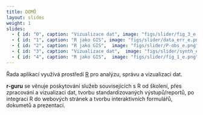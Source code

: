 ```yaml
---
title: DOMŮ
layout: slides
weight: 1
slides:
  - { id: "0", caption: "Vizualizace dat", image: "figs/slider/fig_3_e.png" }
  - { id: "1", caption: "R jako GIS", image: "figs/slider/data_err_e.png" }
  - { id: "2", caption: "R jako GIS",  image: "figs/slider/P-obs_e.png" } 
  - { id: "3", caption: "Vizualizace dat",  image: "figs/slider/synth_e.png" } 
  - { id: "4", caption: "R jako GIS",  image: "figs/slider/fig_1_e.png" } 
---
```


        
Řada aplikací využívá prostředí [R](http://r-project.org) pro analýzu, správu a vizualizaci dat. 

**r-guru** se věnuje poskytování služeb souvisejících s R od školení, přes zpracování a vizualizaci dat, tvorbu standardizovaných výstupů/reportů, po integraci R do webových stránek a tvorbu interaktivních formulářů, dokumetů a prezentací. 
      
      
  